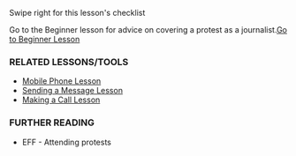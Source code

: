 [Title]: # (Et maintenant ?)
[Order]: # (5)

Swipe right for this lesson's checklist

Go to the Beginner lesson for advice on covering a protest as a journalist.[Go to Beginner Lesson](umbrella://lesson/protests/0)

### RELATED LESSONS/TOOLS

*   [Mobile Phone Lesson](umbrella://lesson/mobile-phones)
*   [Sending a Message Lesson](umbrella://lesson/sending-a-message)
*   [Making a Call Lesson](umbrella://lesson/making-a-call)



### FURTHER READING

*   EFF - Attending protests